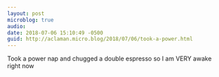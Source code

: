 ```yaml
---
layout: post
microblog: true
audio: 
date: 2018-07-06 15:10:49 -0500
guid: http://aclaman.micro.blog/2018/07/06/took-a-power.html
---
```

Took a power nap and chugged a double espresso so I am VERY awake right now

